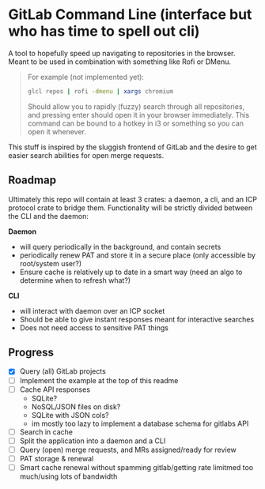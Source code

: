 # GitLab Command Line (interface but who has time to spell out cli)

A tool to hopefully speed up navigating to repositories in the browser. Meant to be used in combination with something
like Rofi or DMenu.

> For example (not implemented yet):
> 
> ```sh
> glcl repos | rofi -dmenu | xargs chromium
> ```
> Should allow you to rapidly (fuzzy) search through all repositories, and pressing enter should open it in your browser
> immediately. This command can be bound to a hotkey in i3 or something so you can open it whenever.

This stuff is inspired by the sluggish frontend of GitLab and the desire to get easier search abilities for open merge
requests.

## Roadmap

Ultimately this repo will contain at least 3 crates: a daemon, a cli, and an ICP protocol crate to bridge them.
Functionality will be strictly divided between the CLI and the daemon:

**Daemon**

 - will query periodically in the background, and contain secrets
 - periodically renew PAT and store it in a secure place (only accessible by root/system user?)
 - Ensure cache is relatively up to date in a smart way (need an algo to determine when to refresh what?)

**CLI** 

 - will interact with daemon over an ICP socket
 - Should be able to give instant responses meant for interactive searches
 - Does not need access to sensitive PAT things

## Progress

 - [x] Query (all) GitLab projects
 - [ ] Implement the example at the top of this readme
 - [ ] Cache API responses
      - SQLite?
      - NoSQL/JSON files on disk?
      - SQLite with JSON cols?
      - im mostly too lazy to implement a database schema for gitlabs API
 - [ ] Search in cache
 - [ ] Split the application into a daemon and a CLI
 - [ ] Query (open) merge requests, and MRs assigned/ready for review
 - [ ] PAT storage & renewal
 - [ ] Smart cache renewal without spamming gitlab/getting rate limitmed too much/using lots of bandwidth
